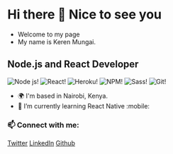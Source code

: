 # Hi there 👋 Nice to see you
- Welcome to my page
- My name is Keren Mungai.

## Node.js and React Developer

![Node js!](https://camo.githubusercontent.com/425d14e7ceaf18d8bb8e9bf17cd1a270c928c888b9ee4abe84a3bc8a5b3122fe/68747470733a2f2f696d672e736869656c64732e696f2f62616467652f2d4e6f64656a732d3433383533643f7374796c653d666c61742d737175617265266c6f676f3d4e6f64652e6a73266c6f676f436f6c6f723d7768697465 "Node js") ![React!](https://camo.githubusercontent.com/533da8800843b57b91a3227ce7d151ca865a0eeaae675715e209c0092314fa96/68747470733a2f2f696d672e736869656c64732e696f2f62616467652f2d52656163742d3435623864383f7374796c653d666c61742d737175617265266c6f676f3d7265616374266c6f676f436f6c6f723d7768697465 "React") ![Heroku!](https://camo.githubusercontent.com/f0b95394ffc005b…76f3d6865726f6b75266c6f676f436f6c6f723d7768697465 "Heroku") ![NPM!](https://camo.githubusercontent.com/1e50ab849e8c196…66c6f676f3d6e706d266c6f676f436f6c6f723d7768697465 "NPM") ![Sass!](https://camo.githubusercontent.com/fabe0b9fc0956fc…c6f676f3d73617373266c6f676f436f6c6f723d7768697465 "Sass") ![Git!](	https://camo.githubusercontent.com/561f3d4fd727fcc…66c6f676f3d676974266c6f676f436f6c6f723d7768697465 "git")


- :earth_africa: I'm based in Nairobi, Kenya.
- 🌱 I’m currently learning React Native :mobile:
### 📫 Connect with me:

[Twitter](https://twitter.com/kerenmungai) [LinkedIn](https://www.linkedin.com/in/keren-mungai-350757188/) [Github](https://github.com/MungaiKeren)
